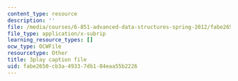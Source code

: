 ```yaml
---
content_type: resource
description: ''
file: /media/courses/6-851-advanced-data-structures-spring-2012/fabe2650cb3a49337db184eaa55b2226_3e1ZF1L1VhY.srt
file_type: application/x-subrip
learning_resource_types: []
ocw_type: OCWFile
resourcetype: Other
title: 3play caption file
uid: fabe2650-cb3a-4933-7db1-84eaa55b2226
---
```

